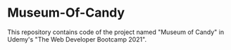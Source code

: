 # Museum-Of-Candy
This repository contains code of the project named "Museum of Candy" in Udemy's "The Web Developer Bootcamp 2021".
